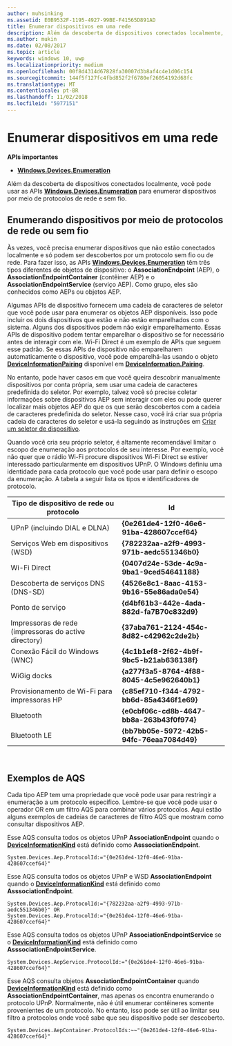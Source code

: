 ```yaml
---
author: muhsinking
ms.assetid: E0B9532F-1195-4927-99BE-F41565D891AD
title: Enumerar dispositivos em uma rede
description: Além da descoberta de dispositivos conectados localmente, você pode usar as APIs Windows.Devices.Enumeration para enumerar dispositivos por meio de protocolos de rede e sem fio.
ms.author: mukin
ms.date: 02/08/2017
ms.topic: article
keywords: windows 10, uwp
ms.localizationpriority: medium
ms.openlocfilehash: 00f8d4314d67828fa30007d3b8af4c4e1d06c154
ms.sourcegitcommit: 144f5f127fc4fbd852f2f6780ef26054192d68fc
ms.translationtype: MT
ms.contentlocale: pt-BR
ms.lasthandoff: 11/02/2018
ms.locfileid: "5977151"
---
```

# <a name="enumerate-devices-over-a-network"></a>Enumerar dispositivos em uma rede



**APIs importantes**

- [**Windows.Devices.Enumeration**](https://docs.microsoft.com/en-us/uwp/api/Windows.Devices.Enumeration)

Além da descoberta de dispositivos conectados localmente, você pode usar as APIs [**Windows.Devices.Enumeration**](https://msdn.microsoft.com/library/windows/apps/BR225459) para enumerar dispositivos por meio de protocolos de rede e sem fio.

## <a name="enumerating-devices-over-networked-or-wireless-protocols"></a>Enumerando dispositivos por meio de protocolos de rede ou sem fio

Às vezes, você precisa enumerar dispositivos que não estão conectados localmente e só podem ser descobertos por um protocolo sem fio ou de rede. Para fazer isso, as APIs [**Windows.Devices.Enumeration**](https://msdn.microsoft.com/library/windows/apps/BR225459) têm três tipos diferentes de objetos de dispositivo: o **AssociationEndpoint** (AEP), o **AssociationEndpointContainer** (contêiner AEP) e o **AssociationEndpointService** (serviço AEP). Como grupo, eles são conhecidos como AEPs ou objetos AEP.

Algumas APIs de dispositivo fornecem uma cadeia de caracteres de seletor que você pode usar para enumerar os objetos AEP disponíveis. Isso pode incluir os dois dispositivos que estão e não estão emparelhados com o sistema. Alguns dos dispositivos podem não exigir emparelhamento. Essas APIs de dispositivo podem tentar emparelhar o dispositivo se for necessário antes de interagir com ele. Wi-Fi Direct é um exemplo de APIs que seguem esse padrão. Se essas APIs de dispositivo não emparelharem automaticamente o dispositivo, você pode emparelhá-las usando o objeto [**DeviceInformationPairing**](https://msdn.microsoft.com/library/windows/apps/Mt168396) disponível em [**DeviceInformation.Pairing**](https://msdn.microsoft.com/library/windows/apps/Dn705960).

No entanto, pode haver casos em que você queira descobrir manualmente dispositivos por conta própria, sem usar uma cadeia de caracteres predefinida do seletor. Por exemplo, talvez você só precise coletar informações sobre dispositivos AEP sem interagir com eles ou pode querer localizar mais objetos AEP do que os que serão descobertos com a cadeia de caracteres predefinida do seletor. Nesse caso, você irá criar sua própria cadeia de caracteres do seletor e usá-la seguindo as instruções em [Criar um seletor de dispositivo](build-a-device-selector.md).

Quando você cria seu próprio seletor, é altamente recomendável limitar o escopo de enumeração aos protocolos de seu interesse. Por exemplo, você não quer que o rádio Wi-Fi procure dispositivos Wi-Fi Direct se estiver interessado particularmente em dispositivos UPnP. O Windows definiu uma identidade para cada protocolo que você pode usar para definir o escopo da enumeração. A tabela a seguir lista os tipos e identificadores de protocolo.

| Tipo de dispositivo de rede ou protocolo              | Id                                         |
|----------------------------------------------|--------------------------------------------|
| UPnP (incluindo DIAL e DLNA)               | **{0e261de4-12f0-46e6-91ba-428607ccef64}** |
| Serviços Web em dispositivos (WSD)                | **{782232aa-a2f9-4993-971b-aedc551346b0}** |
| Wi-Fi Direct                                 | **{0407d24e-53de-4c9a-9ba1-9ced54641188}** |
| Descoberta de serviços DNS (DNS-SD)               | **{4526e8c1-8aac-4153-9b16-55e86ada0e54}** |
| Ponto de serviço                             | **{d4bf61b3-442e-4ada-882d-fa7B70c832d9}** |
| Impressoras de rede (impressoras do active directory) | **{37aba761-2124-454c-8d82-c42962c2de2b}** |
| Conexão Fácil do Windows (WNC)                    | **{4c1b1ef8-2f62-4b9f-9bc5-b21ab636138f}** |
| WiGig docks                                  | **{a277f3a5-8764-4f88-8045-4c5e962640b1}** |
| Provisionamento de Wi-Fi para impressoras HP           | **{c85ef710-f344-4792-bb6d-85a4346f1e69}** |
| Bluetooth                                    | **{e0cbf06c-cd8b-4647-bb8a-263b43f0f974}** |
| Bluetooth LE                                 | **{bb7bb05e-5972-42b5-94fc-76eaa7084d49}** |

 

## <a name="aqs-examples"></a>Exemplos de AQS

Cada tipo AEP tem uma propriedade que você pode usar para restringir a enumeração a um protocolo específico. Lembre-se que você pode usar o operador OR em um filtro AQS para combinar vários protocolos. Aqui estão alguns exemplos de cadeias de caracteres de filtro AQS que mostram como consultar dispositivos AEP.

Esse AQS consulta todos os objetos UPnP **AssociationEndpoint** quando o [**DeviceInformationKind**](https://msdn.microsoft.com/library/windows/apps/Dn948991) está definido como **AsssociationEndpoint**.

``` syntax
System.Devices.Aep.ProtocolId:="{0e261de4-12f0-46e6-91ba-428607ccef64}"
```

Esse AQS consulta todos os objetos UPnP e WSD **AssociationEndpoint** quando o [**DeviceInformationKind**](https://msdn.microsoft.com/library/windows/apps/Dn948991) está definido como **AsssociationEndpoint**.

``` syntax
System.Devices.Aep.ProtocolId:="{782232aa-a2f9-4993-971b-aedc551346b0}" OR
System.Devices.Aep.ProtocolId:="{0e261de4-12f0-46e6-91ba-428607ccef64}"
```

Esse AQS consulta todos os objetos UPnP **AssociationEndpointService** se o [**DeviceInformationKind**](https://msdn.microsoft.com/library/windows/apps/Dn948991) está definido como **AsssociationEndpointService**.

``` syntax
System.Devices.AepService.ProtocolId:="{0e261de4-12f0-46e6-91ba-428607ccef64}"
```

Esse AQS consulta objetos **AssociationEndpointContainer** quando [**DeviceInformationKind**](https://msdn.microsoft.com/library/windows/apps/Dn948991) está definido como **AssociationEndpointContainer**, mas apenas os encontra enumerando o protocolo UPnP. Normalmente, não é útil enumerar contêineres somente provenientes de um protocolo. No entanto, isso pode ser útil ao limitar seu filtro a protocolos onde você sabe que seu dispositivo pode ser descoberto.

``` syntax
System.Devices.AepContainer.ProtocolIds:~~"{0e261de4-12f0-46e6-91ba-428607ccef64}"
```

 

 
